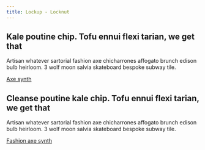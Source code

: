 ```yaml
---
title: Lockup - Locknut
---
```


<ns-panel>
  <ns-lockup reverse ratio="1x1" type="locknut" decoration="bulb">
    <h2 slot="heading">
      <span class="h5">Kale poutine chip.</span>
      <span class="h1 enlighten"><b>Tofu ennui flexi tarian,</b> we get that</span>
    </h2>
    <div slot="paragraph">
      <p>Artisan whatever sartorial fashion axe chicharrones affogato brunch edison bulb heirloom. 3 wolf moon salvia skateboard bespoke subway tile.</p>
    </div>
    <a slot="cta" href="#!">
      <ns-cta type="direct">Axe synth</ns-cta>
    </a>
    <ns-image slot="image" ratio="1x1" src="https://andijcdn.sirv.com/nds/testcard-1x1.png?scale.width&#x3D;720&amp;text.0.text&#x3D;720x720&amp;text.0.position&#x3D;center&amp;text.0.outline.width&#x3D;2"></ns-image>
  </ns-lockup>
</ns-panel>
<ns-panel>
  <ns-lockup ratio="1x1" type="locknut" decoration="clock">
    <h2 slot="heading">
      <span class="h5">Cleanse poutine kale chip.</span>
      <span class="h1 enlighten"><b>Tofu ennui flexi tarian,</b> we get that</span>
    </h2>
    <div slot="paragraph">
      <p>Artisan whatever sartorial fashion axe chicharrones affogato brunch edison bulb heirloom. 3 wolf moon salvia skateboard bespoke subway tile.</p>
    </div>
    <a slot="cta" href="#!">
      <ns-cta type="direct">Fashion axe synth</ns-cta>
    </a>
    <ns-image slot="image" ratio="1x1" src="https://andijcdn.sirv.com/nds/testcard-1x1.png?scale.width&#x3D;720&amp;text.0.text&#x3D;720x720&amp;text.0.position&#x3D;center&amp;text.0.outline.width&#x3D;2"></ns-image>
  </ns-lockup>
</ns-panel>
